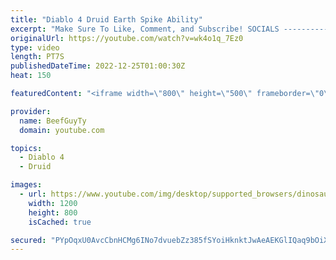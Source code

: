 ```yaml
---
title: "Diablo 4 Druid Earth Spike Ability"
excerpt: "Make Sure To Like, Comment, and Subscribe! SOCIALS ---------------------------------------------- Join Our ..."
originalUrl: https://youtube.com/watch?v=wk4o1q_7Ez0
type: video
length: PT7S
publishedDateTime: 2022-12-25T01:00:30Z
heat: 150

featuredContent: "<iframe width=\"800\" height=\"500\" frameborder=\"0\" src=\"https://www.youtube.com/embed/wk4o1q_7Ez0\" allow=\"accelerometer; autoplay; encrypted-media; gyroscope; picture-in-picture\" allowfullscreen></iframe>"

provider:
  name: BeefGuyTy
  domain: youtube.com

topics:
  - Diablo 4
  - Druid

images:
  - url: https://www.youtube.com/img/desktop/supported_browsers/dinosaur.png
    width: 1200
    height: 800
    isCached: true

secured: "PYpOqxU0AvcCbnHCMg6INo7dvuebZz385fSYoiHknktJwAeAEKGlIQaq9bOiXiWAEk4YUBrM4Z55aI82590Ws/A0eoV8CQEo/m144ebv14wL2Au3ekIkhiC5lkG0D50v5fFvVtLcK2oIZ1cpsWrcWetrlZOnHEsUdUIwlBTxos9MkqjH2PJL4xrhf4IRG8lqhbtKgmrCj3f9CIZWLJrfmq/95+dzanDe57PsJ36w5MJVqcE3kbXBuPtwwQi4xSxk4tBtt/kjcVheeBAsOE7vDrxdxsg4wCaiFiVx1lUdtRbCyWDYbwP3Y0u9zuOYdKi03Psv5N2y555k+tUCLIBCYhdBjky6O3yPv4tGOoSW1rX1vbHIuwcbm+J+MIEkBLVNTpoxLjbDPe7fWQZaWn8TYN852GnY0hgKCqIjcqot488=;gSvQdYetAsaMXaSXDOzNEQ=="
---
```


